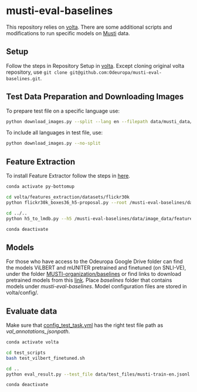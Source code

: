 # musti-eval-baselines

This repository relies on [volta](https://github.com/e-bug/volta). There are some additional scripts and modifications to run specific models on [Musti](https://multimediaeval.github.io/editions/2022/tasks/musti/) data.

## Setup

Follow the steps in Repository Setup in [volta](https://github.com/Odeuropa/musti-eval-baselines/tree/main/volta#repository-setup). Except cloning original volta repository, use `git clone git@github.com:Odeuropa/musti-eval-baselines.git`.

## Test Data Preparation and Downloading Images

To prepare test file on a specific language use:
```bash
python download_images.py --split --lang en --filepath data/musti_data/musti-train.json
```

To include all languages in test file, use:
```bash
python download_images.py --no-split
```

## Feature Extraction
To install Feature Extractor follow the steps in [here](https://github.com/Odeuropa/musti-eval-baselines/tree/main/volta/features_extraction#install-feature-extractor).

```bash
conda activate py-bottomup

cd volta/features_extraction/datasets/flickr30k
python flickr30k_boxes36_h5-proposal.py --root /musti-eval-baselines/data/image_data/images --outdir /musti-eval-baselines/data/image_data/features

cd ../..
python h5_to_lmdb.py --h5 /musti-eval-baselines/data/image_data/features/musti_boxes36.h5 --lmdb /musti-eval-baselines/data/image_data/features/lmdb

conda deactivate
```

## Models
For those who have access to the Odeuropa Google Drive folder can find the models ViLBERT and mUNITER pretrained and finetuned (on SNLI-VE), under the folder [MUSTI-organization/baselines](https://drive.google.com/drive/folders/1TJNMwY3QbHMcrd71Ybh-9CK_SPHWyWPW?usp=sharing) or find links to download pretrained models from this [link](https://github.com/Odeuropa/musti-eval-baselines/blob/main/volta/MODELS.md). Place <em>baselines</em> folder that contains models under <em>musti-eval-baselines</em>. Model configuration files are stored in volta/config/.

## Evaluate data

Make sure that [config_test_task.yml](https://github.com/Odeuropa/musti-eval-baselines/blob/main/config_test_task.yml) has the right test file path as <em>val_annotations_jsonpath</em>.

```bash
conda activate volta

cd test_scripts
bash test_vilbert_finetuned.sh

cd ..
python eval_result.py --test_file data/test_files/musti-train-en.jsonl --logit_file results/vilbert/pretrained/musti-train-en-logits.txt

conda deactivate
```








